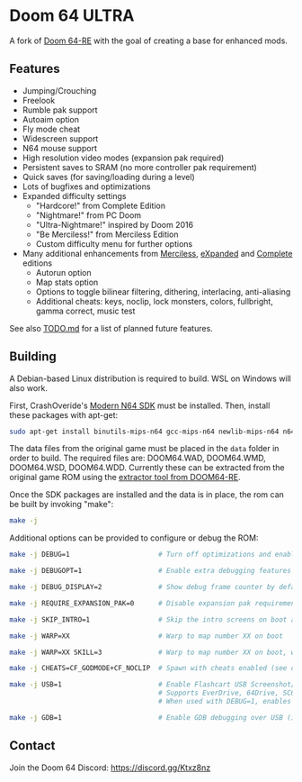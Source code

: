 # Doom 64 ULTRA

A fork of [Doom 64-RE] with the goal of creating a base for enhanced mods.

## Features

- Jumping/Crouching
- Freelook
- Rumble pak support
- Autoaim option
- Fly mode cheat
- Widescreen support
- N64 mouse support
- High resolution video modes (expansion pak required)
- Persistent saves to SRAM (no more controller pak requirement)
- Quick saves (for saving/loading during a level)
- Lots of bugfixes and optimizations
- Expanded difficulty settings
  - "Hardcore!" from Complete Edition
  - "Nightmare!" from PC Doom
  - "Ultra-Nightmare!" inspired by Doom 2016
  - "Be Merciless!" from Merciless Edition
  - Custom difficulty menu for further options
- Many additional enhancements from [Merciless], [eXpanded] and [Complete] editions
  - Autorun option
  - Map stats option
  - Options to toggle bilinear filtering, dithering, interlacing, anti-aliasing
  - Additional cheats: keys, noclip, lock monsters, colors, fullbright, gamma correct, music test

See also [TODO.md](./TODO.md) for a list of planned future features.

## Building

A Debian-based Linux distribution is required to build. WSL on Windows will also work.

First, CrashOveride's [Modern N64 SDK] must be installed. Then, install these
packages with apt-get:

```sh
sudo apt-get install binutils-mips-n64 gcc-mips-n64 newlib-mips-n64 n64sdk-common n64sdk makemask
```

The data files from the original game must be placed in the `data` folder in
order to build. The required files are: DOOM64.WAD, DOOM64.WMD, DOOM64.WSD,
DOOM64.WDD. Currently these can be extracted from the original game ROM using the
[extractor tool from DOOM64-RE](https://github.com/Erick194/DOOM64-RE/tree/f3792388b43d6fcef087b953f117f4df1bfd261e/doom64/Tools).

Once the SDK packages are installed and the data is in place, the rom can be
built by invoking "make":

```sh
make -j
```

Additional options can be provided to configure or debug the ROM:

```sh
make -j DEBUG=1                      # Turn off optimizations and enable extra debugging features

make -j DEBUGOPT=1                   # Enable extra debugging features but leave optimizations on

make -j DEBUG_DISPLAY=2              # Show debug frame counter by default

make -j REQUIRE_EXPANSION_PAK=0      # Disable expansion pak requirement screen

make -j SKIP_INTRO=1                 # Skip the intro screens on boot and go straight to the menu

make -j WARP=XX                      # Warp to map number XX on boot

make -j WARP=XX SKILL=3              # Warp to map number XX on boot, with the specified difficulty (1-5)

make -j CHEATS=CF_GODMODE+CF_NOCLIP  # Spawn with cheats enabled (see doomdef.h for more CF_ flags)

make -j USB=1                        # Enable Flashcart USB Screenshot/Demo transfers
                                     # Supports EverDrive, 64Drive, SC64
                                     # When used with DEBUG=1, enables debug logging over USB

make -j GDB=1                        # Enable GDB debugging over USB (implies DEBUG=1 and USB=1)
```
## Contact

Join the Doom 64 Discord: https://discord.gg/Ktxz8nz

[Doom 64-RE]: https://github.com/Erick194/DOOM64-RE
[Merciless]: https://github.com/jnmartin84/Doom-64-Merciless-Edition/tree/modern
[eXpanded]: https://github.com/Immorpher/DOOM64XE
[Complete]: https://github.com/azamorapl/doom64-complete-edition
[Modern N64 SDK]: https://crashoveride95.github.io/modernsdk/index.html
